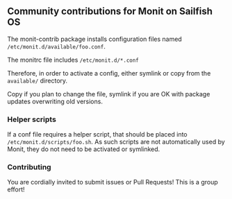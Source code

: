 ## Community contributions for Monit on Sailfish OS

The monit-contrib package installs configuration files named `/etc/monit.d/available/foo.conf`.

The monitrc file includes `/etc/monit.d/*.conf`

Therefore, in order to activate a config, either symlink or copy from the `available/` directory.

Copy if you plan to change the file, symlink if you are OK with package updates overwriting old versions.

### Helper scripts

If a conf file requires a helper script, that should be placed into
`/etc/monit.d/scripts/foo.sh`. As such scripts are not automatically used by
Monit, they do not need to be activated or symlinked.

### Contributing

You are cordially invited to submit issues or Pull Requests! This is a group effort!

